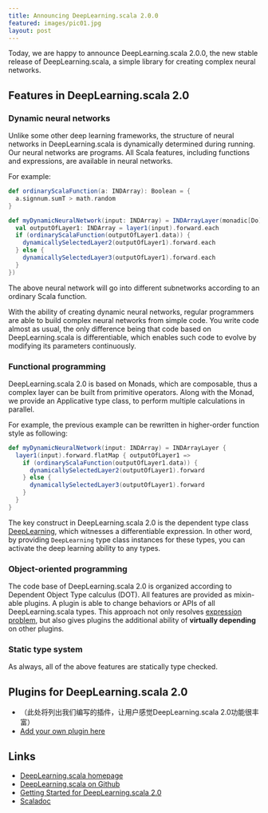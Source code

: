 ```yaml
---
title: Announcing DeepLearning.scala 2.0.0
featured: images/pic01.jpg
layout: post
---
```


Today, we are happy to announce DeepLearning.scala 2.0.0, the new stable release of DeepLearning.scala, a simple library for creating complex neural networks.

## Features in DeepLearning.scala 2.0

### Dynamic neural networks

Unlike some other deep learning frameworks, the structure of neural networks in DeepLearning.scala is dynamically determined during running. Our neural networks are programs. All Scala features, including functions and expressions, are available in neural networks.

For example:

``` scala
def ordinaryScalaFunction(a: INDArray): Boolean = {
  a.signnum.sumT > math.random
}

def myDynamicNeuralNetwork(input: INDArray) = INDArrayLayer(monadic[Do] {
  val outputOfLayer1: INDArray = layer1(input).forward.each
  if (ordinaryScalaFunction(outputOfLayer1.data)) {
    dynamicallySelectedLayer2(outputOfLayer1).forward.each
  } else {
    dynamicallySelectedLayer3(outputOfLayer1).forward.each
  }
})
```

The above neural network will go into different subnetworks according to an ordinary Scala function.

With the ability of creating dynamic neural networks, regular programmers are able to build complex neural networks from simple code. You write code almost as usual, the only difference being that code based on DeepLearning.scala is differentiable, which enables such code to evolve by modifying its parameters continuously.

### Functional programming

DeepLearning.scala 2.0 is based on Monads, which are composable, thus a complex layer can be built from primitive operators. Along with the Monad, we provide an Applicative type class, to perform multiple calculations in parallel.

For example, the previous example can be rewritten in higher-order function style as following:

``` scala
def myDynamicNeuralNetwork(input: INDArray) = INDArrayLayer {
  layer1(input).forward.flatMap { outputOfLayer1 =>
    if (ordinaryScalaFunction(outputOfLayer1.data)) {
      dynamicallySelectedLayer2(outputOfLayer1).forward
    } else {
      dynamicallySelectedLayer3(outputOfLayer1).forward
    }
  }
}
```

The key construct in DeepLearning.scala 2.0 is the dependent type class [DeepLearning](https://javadoc.io/page/com.thoughtworks.deeplearning/deeplearning_2.11/latest/com/thoughtworks/deeplearning/DeepLearning.html), which witnesses a differentiable expression. In other word, by providing `DeepLearning` type class instances for these types, you can activate the deep learning ability to any types.

### Object-oriented programming

The code base of DeepLearning.scala 2.0 is organized according to Dependent Object Type calculus (DOT). All features are provided as mixin-able plugins. A plugin is able to change behaviors or APIs of all DeepLearning.scala types. This approach not only resolves [expression problem](https://en.wikipedia.org/wiki/Expression_problem), but also gives plugins the additional ability of **virtually depending** on other plugins.

### Static type system

As always, all of the above features are statically type checked.

## Plugins for DeepLearning.scala 2.0


* （此处将列出我们编写的插件，让用户感觉DeepLearning.scala 2.0功能很丰富）
* [Add your own plugin here](http://deeplearning.thoughtworks.school/get-involved)

## Links

* [DeepLearning.scala homepage](http://deeplearning.thoughtworks.school/)
* [DeepLearning.scala on Github](https://github.com/ThoughtWorksInc/DeepLearning.scala/)
* [Getting Started for DeepLearning.scala 2.0](http://deeplearning.thoughtworks.school/demo/2.0.0-Preview/GettingStarted.html)
* [Scaladoc](https://javadoc.io/page/com.thoughtworks.deeplearning/deeplearning_2.11/latest/com/thoughtworks/deeplearning/package.html)
